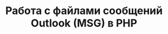 ---
title: "Работа с файлами сообщений Outlook (MSG) в PHP"
url: /ru/java/working-with-outlook-message-msg-files-in-php/
weight: 10
type: docs
---